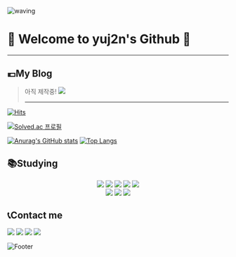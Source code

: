![waving](https://capsule-render.vercel.app/api?type=waving&height=200&text=YujinJeon&fontAlign=80&fontAlignY=40&color=gradient)

# 🤗 Welcome to yuj2n's Github 🎉
<hr>

## 💶My Blog
> 아직 제작중!
<a href="https://velog.io/@yuj2n"><img src="https://img.shields.io/badge/Velog-3DDC84?style=flat-square&logo=Blogger&logoColor=white"/></a><hr>

<!-- 누적 방문자 수 -->
[![Hits](https://hits.seeyoufarm.com/api/count/incr/badge.svg?url=https%3A%2F%2Fgithub.com%2Fyuj2n&count_bg=%2379C83D&title_bg=%23555555&icon=github.svg&icon_color=%23E7E7E7&title=Github&edge_flat=false)](https://hits.seeyoufarm.com)
<!-- 백준  -->
[![Solved.ac
프로필](http://mazassumnida.wtf/api/generate_badge?boj=dbwls4595)](https://solved.ac/dbwls4595)<br>


<!-- 깃허브 상태 -->
[![Anurag's GitHub stats](https://github-readme-stats.vercel.app/api?username=yuj2n&count_private=true&card_width=300&title_color=fff&text_color=fff&bg_color=30,12c2e9,c471ed,f64f59)](https://github.com/anuraghazra/github-readme-stats)
[![Top Langs](https://github-readme-stats.vercel.app/api/top-langs/?username=yuj2n)](https://github.com/yuj2n/github-readme-stats)



## 📚Studying 
<div align="center">
	<img src="https://img.shields.io/badge/Java-007396?style=flat&logo=Java&logoColor=white" />
	<img src="https://img.shields.io/badge/HTML5-E34F26?style=flat&logo=HTML5&logoColor=white" />
	<img src="https://img.shields.io/badge/CSS3-1572B6?style=flat&logo=CSS3&logoColor=white" />
	<img src="https://img.shields.io/badge/JavaScript-F7DF1E?style=flat-square&logo=JavaScript&logoColor=fff"/>
   	<img src="https://img.shields.io/badge/Python-3776AB?style=flat-square&logo=Python&logoColor=fff"/><br>
	<img src="https://img.shields.io/badge/React-61DAFB?style=flat&logo=react&logoColor=white"/>  <img src="https://img.shields.io/badge/TypeScript-3178C6?style=flat&logo=TypeScript&logoColor=white"/>  <img src="https://img.shields.io/badge/Next.js-000000?style=flat&logo=nextdotjs&logoColor=white"/>
</div>

## 📞Contact me
<a href="https://www.naver.com/"><img src="https://img.shields.io/badge/dbwls4595@naver.com-03C75A?style=flat-square&logo=Naver&logoColor=white"/></a>
<a href="https://www.instagram.com/you_jixn/"><img src="https://img.shields.io/badge/you_jixn-E4405F?style=flat-square&logo=Instagram&logoColor=white"/></a>
<a href="https://www.kakaocorp.com/page/service/service/KakaoTalk"><img src="https://img.shields.io/badge/dbwls4595-FFCD00?style=flat-square&logo=Kakaotalk&logoColor=white"/></a>
<img src="https://img.shields.io/badge/01085874614-007AFF?style=flat-square&logo=Phonenumber&logoColor=white"/>


![Footer](https://capsule-render.vercel.app/api?type=waving&color=gradient&height=200&section=footer)
